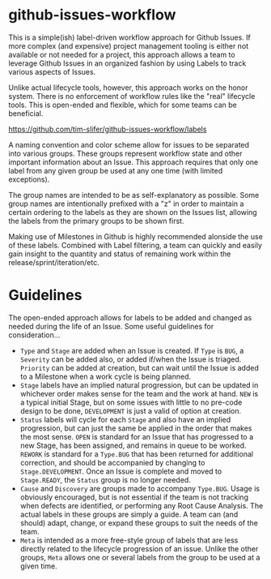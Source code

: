 # github-issues-workflow

This is a simple(ish) label-driven workflow approach for Github Issues. If more complex (and expensive) project management tooling is either not available or not needed for a project, this approach allows a team to leverage Github Issues in an organized fashion by using Labels to track various aspects of Issues.

Unlike actual lifecycle tools, however, this approach works on the honor system. There is no enforcement of workflow rules like the "real" lifecycle tools. This is open-ended and flexible, which for some teams can be beneficial. 

https://github.com/tim-slifer/github-issues-workflow/labels

A naming convention and color scheme allow for issues to be separated into various groups. These groups represent workflow state and other important information about an Issue. This approach requires that only one label from any given group be used at any one time (with limited exceptions).

The group names are intended to be as self-explanatory as possible. Some group names are intentionally prefixed with a "z" in order to maintain a certain ordering to the labels as they are shown on the Issues list, allowing the labels from the primary groups to be shown first. 

Making use of Milestones in Github is highly recommended alonside the use of these labels. Combined with Label filtering, a team can quickly and easily gain insight to the quantity and status of remaining work within the release/sprint/iteration/etc.

# Guidelines

The open-ended approach allows for labels to be added and changed as needed during the life of an Issue. Some useful guidelines for consideration...

- `Type` and `Stage` are added when an Issue is created. If `Type` is `BUG`, a `Severity` can be added also, or added if/when the Issue is triaged. `Priority` can be added at creation, but can wait until the Issue is added to a Milestone when a work cycle is being planned.
- `Stage` labels have an implied natural progression, but can be updated in whichever order makes sense for the team and the work at hand. `NEW` is a typical initial Stage, but on some issues with little to no pre-code design to be done, `DEVELOPMENT` is just a valid of option at creation.
- `Status` labels will cycle for each `Stage` and also have an implied progression, but can just the same be applied in the order that makes the most sense. `OPEN` is standard for an Issue that has progressed to a new Stage, has been assigned, and remains in queue to be worked. `REWORK` is standard for a `Type.BUG` that has been returned for additional correction, and should be accompanied by changing to `Stage.DEVELOPMENT`. Once an Issue is complete and moved to `Stage.READY`, the `Status` group is no longer needed.
- `Cause` and `Discovery` are groups made to accompany `Type.BUG`. Usage is obviously encouraged, but is not essential if the team is not tracking when defects are identified, or performing any Root Cause Analysis. The actual labels in these groups are simply a guide. A team can (and should) adapt, change, or expand these groups to suit the needs of the team.
- `Meta` is intended as a more free-style group of labels that are less directly related to the lifecycle progression of an issue. Unlike the other groups, `Meta` allows one or several labels from the group to be used at a given time.
